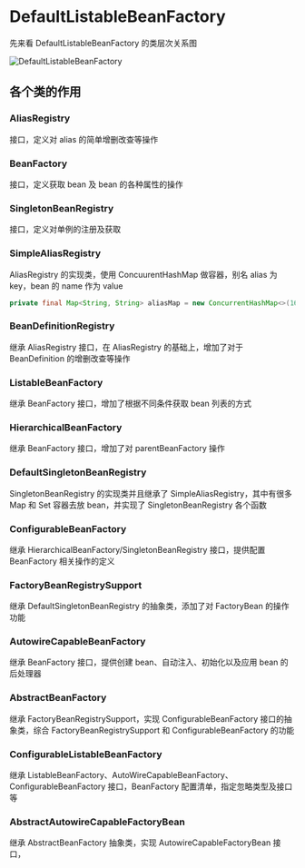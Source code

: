 # DefaultListableBeanFactory

先来看 DefaultListableBeanFactory 的类层次关系图

![DefaultListableBeanFactory](http://tva1.sinaimg.cn/large/0060lm7Tly1g5r804a07tj31bu0g3my2.jpg)



## 各个类的作用

### AliasRegistry

接口，定义对 alias 的简单增删改查等操作

### BeanFactory

接口，定义获取 bean 及 bean 的各种属性的操作

### SingletonBeanRegistry

接口，定义对单例的注册及获取

### SimpleAliasRegistry

AliasRegistry 的实现类，使用 ConcuurentHashMap 做容器，别名 alias 为 key，bean 的 name 作为 value

```java
private final Map<String, String> aliasMap = new ConcurrentHashMap<>(16);
```

### BeanDefinitionRegistry

继承 AliasRegistry 接口，在 AliasRegistry 的基础上，增加了对于 BeanDefinition 的增删改查等操作

### ListableBeanFactory

继承 BeanFactory 接口，增加了根据不同条件获取 bean 列表的方式

### HierarchicalBeanFactory

继承 BeanFactory 接口，增加了对 parentBeanFactory 操作

### DefaultSingletonBeanRegistry

SingletonBeanRegistry 的实现类并且继承了 SimpleAliasRegistry，其中有很多 Map 和 Set 容器去放 bean，并实现了 SingletonBeanRegistry 各个函数

### ConfigurableBeanFactory

继承 HierarchicalBeanFactory/SingletonBeanRegistry 接口，提供配置 BeanFactory 相关操作的定义

### FactoryBeanRegistrySupport

继承 DefaultSingletonBeanRegistry 的抽象类，添加了对 FactoryBean 的操作功能

### AutowireCapableBeanFactory

继承 BeanFactory 接口，提供创建 bean、自动注入、初始化以及应用 bean 的后处理器

### AbstractBeanFactory

继承 FactoryBeanRegistrySupport，实现 ConfigurableBeanFactory 接口的抽象类，综合 FactoryBeanRegistrySupport 和 ConfigurableBeanFactory 的功能

### ConfigurableListableBeanFactory

继承 ListableBeanFactory、AutoWireCapableBeanFactory、ConfigurableBeanFactory 接口，BeanFactory 配置清单，指定忽略类型及接口等

### AbstractAutowireCapableFactoryBean

继承 AbstractBeanFactory 抽象类，实现 AutowireCapableFactoryBean 接口，